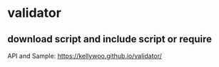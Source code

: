 # validator

## download script and include script or require

API and Sample: <https://kellywoo.github.io/validator/>

